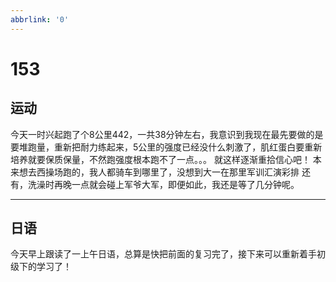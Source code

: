 ```yaml
---
abbrlink: '0'
---
```

# 153

## 运动

今天一时兴起跑了个8公里442，一共38分钟左右，我意识到我现在最先要做的是要堆跑量，重新把耐力练起来，5公里的强度已经没什么刺激了，肌红蛋白要重新培养就要保质保量，不然跑强度根本跑不了一点。。。
就这样逐渐重拾信心吧！
本来想去西操场跑的，我人都骑车到哪里了，没想到大一在那里军训汇演彩排
还有，洗澡时再晚一点就会碰上军爷大军，即便如此，我还是等了几分钟呢。
***

## 日语

今天早上跟读了一上午日语，总算是快把前面的复习完了，接下来可以重新着手初级下的学习了！
